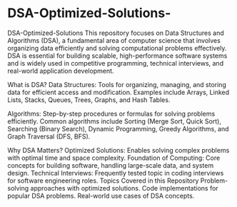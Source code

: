# DSA-Optimized-Solutions-
 DSA-Optimized-Solutions
This repository focuses on Data Structures and Algorithms (DSA), a fundamental area of computer science that involves organizing data efficiently and solving computational problems effectively. DSA is essential for building scalable, high-performance software systems and is widely used in competitive programming, technical interviews, and real-world application development.

What is DSA?
Data Structures: Tools for organizing, managing, and storing data for efficient access and modification. Examples include Arrays, Linked Lists, Stacks, Queues, Trees, Graphs, and Hash Tables.

Algorithms: Step-by-step procedures or formulas for solving problems efficiently. Common algorithms include Sorting (Merge Sort, Quick Sort), Searching (Binary Search), Dynamic Programming, Greedy Algorithms, and Graph Traversal (DFS, BFS).

Why DSA Matters?
Optimized Solutions: Enables solving complex problems with optimal time and space complexity.
Foundation of Computing: Core concepts for building software, handling large-scale data, and system design.
Technical Interviews: Frequently tested topic in coding interviews for software engineering roles.
Topics Covered in this Repository
Problem-solving approaches with optimized solutions.
Code implementations for popular DSA problems.
Real-world use cases of DSA concepts. 